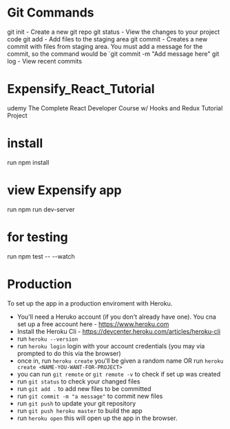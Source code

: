 # Git Commands

git init - Create a new git repo
git status - View the changes to your project code
git add - Add files to the staging area
git commit - Creates a new commit with files from staging area. You must add a message for the commit, so the command would be `git commit -m "Add message here"
git log - View recent commits

# Expensify_React_Tutorial
udemy The Complete React Developer Course w/ Hooks and Redux Tutorial Project

# install
run npm install

# view Expensify app
run npm run dev-server

# for testing 
run npm test -- --watch

# Production
To set up the app in a production enviroment with Heroku.
- You'll need a Heruko account (if you don't already have one). You cna set up a free account here - https://www.heroku.com
- Install the Heroku Cli - https://devcenter.heroku.com/articles/heroku-cli
- run `heroku --version`
- run `heroku login` login with your account credentials (you may via prompted to do this via the browser)
- once in, run `heroku create` you'll be given a random name OR run `heroku create <NAME-YOU-WANT-FOR-PROJECT>`
- you can run `git remote` or `git remote -v` to check if set up was created
- run `git status` to check your changed files
- run `git add .` to add new files to be committed
- run `git commit -m "a message"` to commit new files
- run `git push` to update your git repository
- run `git push heroku master` to build the app
- run `heroku open` this will open up the app in the browser.


